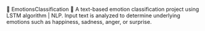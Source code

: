 📝 EmotionsClassification 🧠
A text-based emotion classification project using LSTM algorithm | NLP. 
Input text is analyzed to determine underlying emotions such as happiness, sadness, anger, or surprise.
